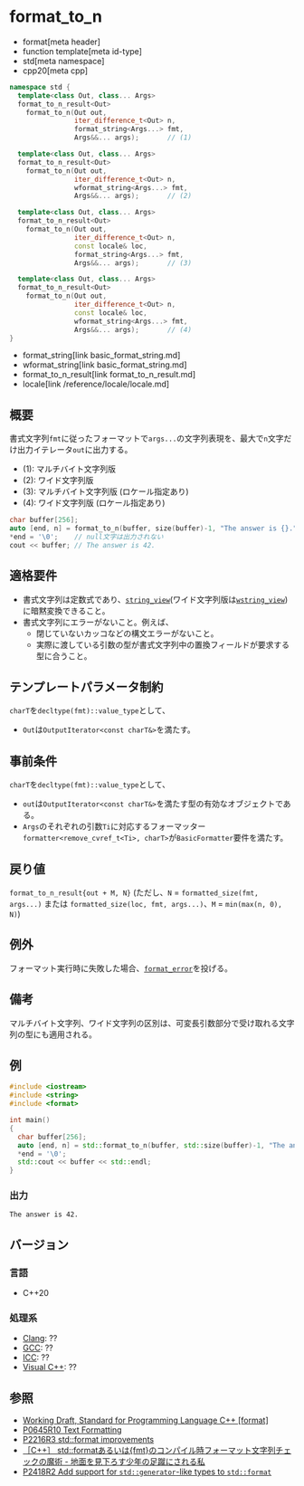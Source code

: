 # format_to_n

* format[meta header]
* function template[meta id-type]
* std[meta namespace]
* cpp20[meta cpp]

```cpp
namespace std {
  template<class Out, class... Args>
  format_to_n_result<Out>
    format_to_n(Out out,
                iter_difference_t<Out> n,
                format_string<Args...> fmt,
                Args&&... args);       // (1)

  template<class Out, class... Args>
  format_to_n_result<Out>
    format_to_n(Out out,
                iter_difference_t<Out> n,
                wformat_string<Args...> fmt,
                Args&&... args);       // (2)

  template<class Out, class... Args>
  format_to_n_result<Out>
    format_to_n(Out out,
                iter_difference_t<Out> n,
                const locale& loc,
                format_string<Args...> fmt,
                Args&&... args);       // (3)

  template<class Out, class... Args>
  format_to_n_result<Out>
    format_to_n(Out out,
                iter_difference_t<Out> n,
                const locale& loc,
                wformat_string<Args...> fmt,
                Args&&... args);       // (4)
}
```
* format_string[link basic_format_string.md]
* wformat_string[link basic_format_string.md]
* format_to_n_result[link format_to_n_result.md]
* locale[link /reference/locale/locale.md]

## 概要

書式文字列`fmt`に従ったフォーマットで`args...`の文字列表現を、最大で`n`文字だけ出力イテレータ`out`に出力する。

* (1): マルチバイト文字列版
* (2): ワイド文字列版
* (3): マルチバイト文字列版 (ロケール指定あり)
* (4): ワイド文字列版 (ロケール指定あり)

```cpp
char buffer[256];
auto [end, n] = format_to_n(buffer, size(buffer)-1, "The answer is {}.", 42);
*end = '\0';    // null文字は出力されない
cout << buffer; // The answer is 42.
```

## 適格要件

* 書式文字列は定数式であり、[`string_view`](/reference/string_view/basic_string_view.md)(ワイド文字列版は[`wstring_view`](/reference/string_view/basic_string_view.md))に暗黙変換できること。
* 書式文字列にエラーがないこと。例えば、
    * 閉じていないカッコなどの構文エラーがないこと。
    * 実際に渡している引数の型が書式文字列中の置換フィールドが要求する型に合うこと。

## テンプレートパラメータ制約

`charT`を`decltype(fmt)::value_type`として、

* `Out`は`OutputIterator<const charT&>`を満たす。

## 事前条件

`charT`を`decltype(fmt)::value_type`として、

* `out`は`OutputIterator<const charT&>`を満たす型の有効なオブジェクトである。
* `Args`のそれぞれの引数`Ti`に対応するフォーマッター`formatter<remove_cvref_t<Ti>, charT>`が`BasicFormatter`要件を満たす。

## 戻り値

`format_to_n_result{out + M, N}` (ただし、`N` = `formatted_size(fmt, args...)` または `formatted_size(loc, fmt, args...)`、`M` = `min(max(n, 0), N)`)

## 例外

フォーマット実行時に失敗した場合、[`format_error`](format_error.md)を投げる。

## 備考

マルチバイト文字列、ワイド文字列の区別は、可変長引数部分で受け取れる文字列の型にも適用される。

## 例
```cpp example
#include <iostream>
#include <string>
#include <format>

int main()
{
  char buffer[256];
  auto [end, n] = std::format_to_n(buffer, std::size(buffer)-1, "The answer is {}.", 42);
  *end = '\0';
  std::cout << buffer << std::endl;
}
```

### 出力
```
The answer is 42.
```

## バージョン
### 言語
- C++20

### 処理系
- [Clang](/implementation.md#clang): ??
- [GCC](/implementation.md#gcc): ??
- [ICC](/implementation.md#icc): ??
- [Visual C++](/implementation.md#visual_cpp): ??

## 参照

* [Working Draft, Standard for Programming Language C++ [format]](https://timsong-cpp.github.io/cppwp/format)
* [P0645R10 Text Formatting](http://www.open-std.org/jtc1/sc22/wg21/docs/papers/2019/p0645r10.html)
* [P2216R3 std::format improvements](http://www.open-std.org/jtc1/sc22/wg21/docs/papers/2021/p2216r3.html)
* [［C++］ std::formatあるいは{fmt}のコンパイル時フォーマット文字列チェックの魔術 - 地面を見下ろす少年の足蹴にされる私](https://onihusube.hatenablog.com/entry/2021/07/01/195912)
* [P2418R2 Add support for `std::generator`-like types to `std::format`](https://www.open-std.org/jtc1/sc22/wg21/docs/papers/2021/p2418r2.html)

